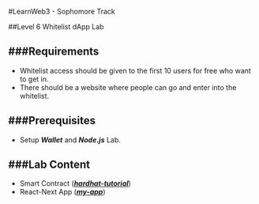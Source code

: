 #LearnWeb3 - Sophomore Track

##Level 6 Whitelist dApp Lab

###Requirements
---
- Whitelist access should be given to the first 10 users for free who want to get in.
- There should be a website where people can go and enter into the whitelist.

###Prerequisites
---
- Setup ***Wallet*** and ***Node.js*** Lab.

###Lab Content
---
- Smart Contract ([***hardhat-tutorial***](hardhat-tutorial))
- React-Next App ([***my-app***](my-app))

